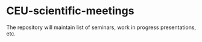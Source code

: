 # CEU-scientific-meetings

The repository will maintain list of seminars, work in progress presentations, etc.
